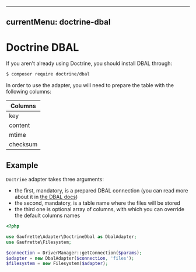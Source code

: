 ---
currentMenu: doctrine-dbal
--------------------------

# Doctrine DBAL

If you aren't already using Doctrine, you should install DBAL through:

```bash
$ composer require doctrine/dbal
```

In order to use the adapter, you will need to prepare the table with the following columns:

| Columns  |
|----------|
| key      |
| content  |
| mtime    |
| checksum |

## Example

`Doctrine` adapter takes three arguments:
  * the first, mandatory, is a prepared DBAL connection (you can read more about it in [the DBAL docs](http://doctrine-orm.readthedocs.org/projects/doctrine-dbal/en/latest/reference/configuration.html))
  * the second, mandatory, is a table name where the files will be stored
  * the third one is optional array of columns, with which you can override the default columns names

```php
<?php

use Gaufrette\Adapter\DoctrineDbal as DbalAdapter;
use Gaufrette\Filesystem;

$connection = DriverManager::getConnection($params);
$adapter = new DbalAdapter($connection, 'files');
$filesystem = new Filesystem($adapter);
```
